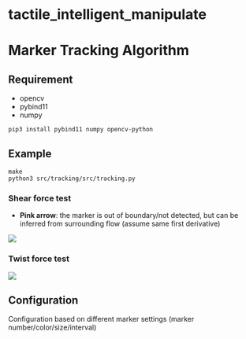 # tactile_intelligent_manipulate


# Marker Tracking Algorithm

## Requirement

* opencv
* pybind11
* numpy

```
pip3 install pybind11 numpy opencv-python
```

## Example

```
make
python3 src/tracking/src/tracking.py
```

### Shear force test
* **Pink arrow**: the marker is out of boundary/not detected, but can be inferred from surrounding flow (assume same first derivative)

![](src/tracking/results/shear_flow.gif)

### Twist force test
![](src/tracking/results/twist_flow.gif)


## Configuration

Configuration based on different marker settings (marker number/color/size/interval)